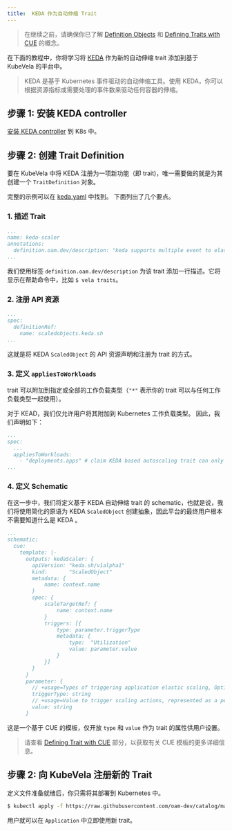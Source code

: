 ```yaml
---
title:  KEDA 作为自动伸缩 Trait
---
```


> 在继续之前，请确保你已了解 [Definition Objects](definition-and-templates) 和 [Defining Traits with CUE](./traits/customize-trait) 的概念。

在下面的教程中，你将学习将 [KEDA](https://keda.sh/) 作为新的自动伸缩 trait 添加到基于 KubeVela 的平台中。

> KEDA 是基于 Kubernetes 事件驱动的自动伸缩工具。使用 KEDA，你可以根据资源指标或需要处理的事件数来驱动任何容器的伸缩。

## 步骤 1: 安装 KEDA controller

[安装 KEDA controller](https://keda.sh/docs/2.2/deploy/) 到 K8s 中。

## 步骤 2: 创建 Trait Definition

要在 KubeVela 中将 KEDA 注册为一项新功能（即 trait)，唯一需要做的就是为其创建一个 `TraitDefinition` 对象。

完整的示例可以在 [keda.yaml](https://github.com/oam-dev/catalog/blob/master/registry/keda-scaler.yaml) 中找到。
下面列出了几个要点。

### 1. 描述 Trait

```yaml
...
name: keda-scaler
annotations:
  definition.oam.dev/description: "keda supports multiple event to elastically scale applications, this scaler only applies to deployment as example"
...
```

我们使用标签 `definition.oam.dev/description` 为该 trait 添加一行描述。它将显示在帮助命令中，比如 `$ vela traits`。

### 2. 注册 API 资源

```yaml
...
spec:
  definitionRef:
    name: scaledobjects.keda.sh
...
```

这就是将 KEDA `ScaledObject` 的 API 资源声明和注册为 trait 的方式。

### 3. 定义 `appliesToWorkloads`

trait 可以附加到指定或全部的工作负载类型（`"*"` 表示你的 trait 可以与任何工作负载类型一起使用）。

对于 KEAD，我们仅允许用户将其附加到 Kubernetes 工作负载类型。 因此，我们声明如下：

```yaml
...
spec:
  ...
  appliesToWorkloads:
    - "deployments.apps" # claim KEDA based autoscaling trait can only attach to Kubernetes Deployment workload type.
...
``` 

### 4. 定义 Schematic

在这一步中，我们将定义基于 KEDA 自动伸缩 trait 的 schematic，也就是说，我们将使用简化的原语为 KEDA `ScaledObject` 创建抽象，因此平台的最终用户根本不需要知道什么是 KEDA 。


```yaml
...
schematic:
  cue:
    template: |-
      outputs: kedaScaler: {
      	apiVersion: "keda.sh/v1alpha1"
      	kind:       "ScaledObject"
      	metadata: {
      		name: context.name
      	}
      	spec: {
      		scaleTargetRef: {
      			name: context.name
      		}
      		triggers: [{
      			type: parameter.triggerType
      			metadata: {
      				type:  "Utilization"
      				value: parameter.value
      			}
      		}]
      	}
      }
      parameter: {
      	// +usage=Types of triggering application elastic scaling, Optional: cpu, memory
      	triggerType: string
      	// +usage=Value to trigger scaling actions, represented as a percentage of the requested value of the resource for the pods. like: "60"(60%)
      	value: string
      }
 ```

这是一个基于 CUE 的模板，仅开放 `type` 和 `value` 作为 trait 的属性供用户设置。

> 请查看 [Defining Trait with CUE](./traits/customize-trait) 部分，以获取有关 CUE 模板的更多详细信息。

## 步骤 2: 向 KubeVela 注册新的 Trait  

定义文件准备就绪后，你只需将其部署到 Kubernetes 中。

```bash
$ kubectl apply -f https://raw.githubusercontent.com/oam-dev/catalog/master/registry/keda-scaler.yaml
```

用户就可以在 `Application` 中立即使用新 trait。

